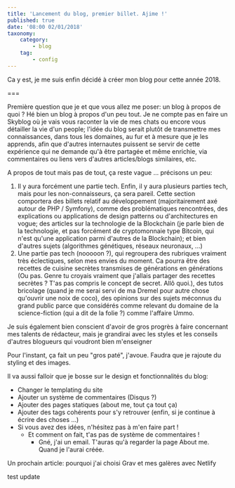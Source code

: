 ```yaml
---
title: 'Lancement du blog, premier billet. Ajime !'
published: true
date: '08:00 02/01/2018'
taxonomy:
    category:
        - blog
    tag:
        - config
---
```


Ca y est, je me suis enfin décidé à créer mon blog pour cette année 2018.

===

Première question que je et que vous allez me poser: un blog à propos de quoi ? Hé bien un blog à propos d'un peu tout. Je ne compte pas en faire un Skyblog où je vais vous raconter la vie de mes chats ou encore vous détailler la vie d'un people; l'idée du blog serait plutôt de transmettre mes connaissances, dans tous les domaines, au fur et à mesure que je les apprends, afin que d'autres internautes puissent se servir de cette expérience qui ne demande qu'à être partagée et même enrichie, via commentaires ou liens vers d'autres articles/blogs similaires, etc.

A propos de tout mais pas de tout, ça reste vague ... précisons un peu:

1. Il y aura forcément une partie tech. Enfin, il y aura plusieurs parties tech, mais pour les non-connaisseurs, ça sera pareil. Cette section comportera des billets relatif au développement (majoritairement axé autour de PHP / Symfony), comme des problématiques rencontrées, des explications ou applications de design patterns ou d'architectures en vogue; des articles sur la technologie de la Blockchain (je parle bien de la technologie, et pas forcément de cryptomonnaie type Bitcoin, qui n'est qu'une application parmi d'autres de la Blockchain); et bien d'autres sujets (algorithmes génétiques, réseaux neuronaux, ...)
2. Une partie pas tech (nooooon ?), qui regroupera des rubriques vraiment très éclectiques, selon mes envies du moment. Ca pourra être des recettes de cuisine secrètes transmises de générations en générations (Ou pas. Genre tu croyais vraiment que j'allais partager des recettes secrètes ? T'as pas compris le concept de secret. Allô quoi.), des tutos bricolage (quand je me serai servi de ma Dremel pour autre chose qu'ouvrir une noix de coco), des opinions sur des sujets méconnus du grand public parce que considérés comme relevant du domaine de la science-fiction (qui a dit de la folie ?) comme l'affaire Ummo.

Je suis également bien conscient d'avoir de gros progrès à faire concernant mes talents de rédacteur, mais je grandirai avec les styles et les conseils d'autres blogueurs qui voudront bien m'enseigner

Pour l'instant, ça fait un peu "gros paté", j'avoue. Faudra que je rajoute du styling et des images.

Il va aussi falloir que je bosse sur le design et fonctionnalités du blog:

* Changer le templating du site
* Ajouter un système de commentaires (Disqus ?)
* Ajouter des pages statiques (about me, tout ça tout ça)
* Ajouter des tags cohérents pour s'y retrouver (enfin, si je continue à écrire des choses ...)
* Si vous avez des idées, n'hésitez pas à m'en faire part !
  * Et comment on fait, t'as pas de système de commentaires !
    * Gné, j'ai un email. T'auras qu'à regarder la page About me. Quand je l'aurai créée.

Un prochain article: pourquoi j'ai choisi Grav et mes galères avec Netlify 

test update
